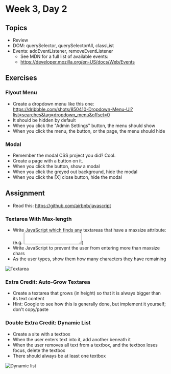 # Week 3, Day 2

## Topics

- Review
- DOM: querySelector, querySelectorAll, classList
- Events: addEventListener, removeEventListener
  - See MDN for a full list of available events:
  - https://developer.mozilla.org/en-US/docs/Web/Events

## Exercises

### Flyout Menu

- Create a dropdown menu like this one:
https://dribbble.com/shots/850410-Dropdown-Menu-UI?list=searches&tag=dropdown_menu&offset=0
- It should be hidden by default
- When you click the "Admin Settings" button, the menu should show
- When you click the menu, the button, or the page, the menu should hide

### Modal

- Remember the modal CSS project you did? Cool.
- Create a page with a button on it.
- When you click the button, show a modal
- When you click the greyed out background, hide the modal
- When you click the [X] close button, hide the modal

## Assignment

- Read this: https://github.com/airbnb/javascript

### Textarea With Max-length

- Write JavaScript which finds any textareas that have a maxsize attribute:
  (e.g. <textarea maxsize="25"></textarea>)
- Write JavaScript to prevent the user from entering more than maxsize chars
- As the user types, show them how many characters they have remaining

![Textarea](https://github.com/tiy-durham-fe-2015/curriculum/raw/master/img/chars-left.gif)

### Extra Credit: Auto-Grow Textarea

- Create a textarea that grows (in height) so that it is always bigger than its text content
- Hint: Google to see how this is generally done, but implement it yourself; don't copy/paste

### Double Extra Credit: Dynamic List

- Create a site with a textbox
- When the user enters text into it, add another beneath it
- When the user removes all text from a textbox, and the textbox loses focus, delete the textbox
- There should always be at least one textbox

![Dynamic list](https://github.com/tiy-durham-fe-2015/curriculum/raw/master/img/dynamic-list.gif)

